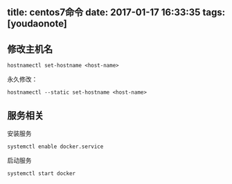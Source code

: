 
title: centos7命令
date: 2017-01-17 16:33:35
tags: [youdaonote]
---

修改主机名
---
```
hostnamectl set-hostname <host-name>
```

永久修改：
```
hostnamectl --static set-hostname <host-name>
```

服务相关
---
安装服务
```
systemctl enable docker.service
```

启动服务
```
systemctl start docker
```


